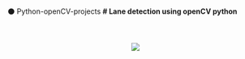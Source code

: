 ⚫ Python-openCV-projects
<b># Lane detection using openCV python </b> <br><br><br>
<p align="center">
  <img src="https://github.com/sawravchy/Python-openCV-projects/blob/master/Lane-Detection-Using-OpenCV-python/resources/output.gif">
</p>
